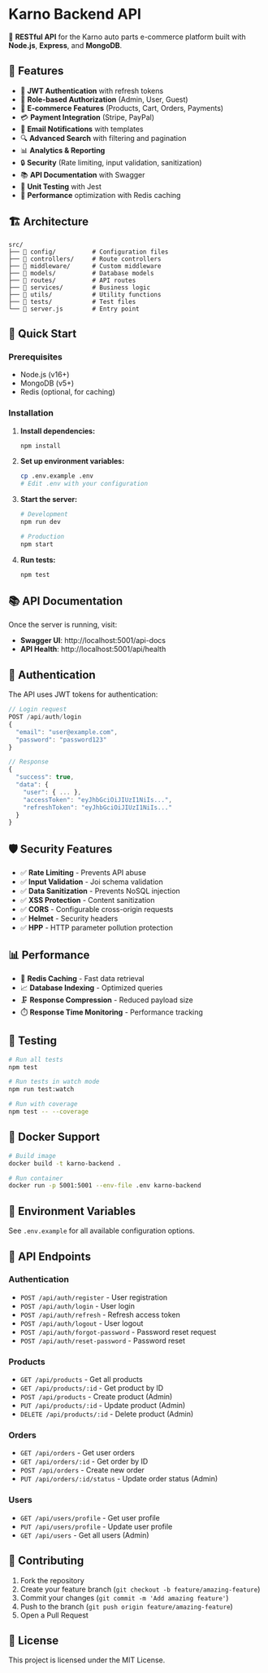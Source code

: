 # Karno Backend API

🚀 **RESTful API** for the Karno auto parts e-commerce platform built with **Node.js**, **Express**, and **MongoDB**.

## 🌟 Features

- 🔐 **JWT Authentication** with refresh tokens
- 👥 **Role-based Authorization** (Admin, User, Guest)
- 🛒 **E-commerce Features** (Products, Cart, Orders, Payments)
- 💳 **Payment Integration** (Stripe, PayPal)
- 📧 **Email Notifications** with templates
- 🔍 **Advanced Search** with filtering and pagination
- 📊 **Analytics & Reporting**
- 🔒 **Security** (Rate limiting, input validation, sanitization)
- 📚 **API Documentation** with Swagger
- 🧪 **Unit Testing** with Jest
- 🚀 **Performance** optimization with Redis caching

## 🏗️ Architecture

```
src/
├── 📁 config/          # Configuration files
├── 📁 controllers/     # Route controllers
├── 📁 middleware/      # Custom middleware
├── 📁 models/          # Database models
├── 📁 routes/          # API routes
├── 📁 services/        # Business logic
├── 📁 utils/           # Utility functions
├── 📁 tests/           # Test files
└── 📄 server.js        # Entry point
```

## 🚀 Quick Start

### Prerequisites
- Node.js (v16+)
- MongoDB (v5+)
- Redis (optional, for caching)

### Installation

1. **Install dependencies:**
   ```bash
   npm install
   ```

2. **Set up environment variables:**
   ```bash
   cp .env.example .env
   # Edit .env with your configuration
   ```

3. **Start the server:**
   ```bash
   # Development
   npm run dev
   
   # Production
   npm start
   ```

4. **Run tests:**
   ```bash
   npm test
   ```

## 📚 API Documentation

Once the server is running, visit:
- **Swagger UI**: http://localhost:5001/api-docs
- **API Health**: http://localhost:5001/api/health

## 🔐 Authentication

The API uses JWT tokens for authentication:

```javascript
// Login request
POST /api/auth/login
{
  "email": "user@example.com",
  "password": "password123"
}

// Response
{
  "success": true,
  "data": {
    "user": { ... },
    "accessToken": "eyJhbGciOiJIUzI1NiIs...",
    "refreshToken": "eyJhbGciOiJIUzI1NiIs..."
  }
}
```

## 🛡️ Security Features

- ✅ **Rate Limiting** - Prevents API abuse
- ✅ **Input Validation** - Joi schema validation
- ✅ **Data Sanitization** - Prevents NoSQL injection
- ✅ **XSS Protection** - Content sanitization
- ✅ **CORS** - Configurable cross-origin requests
- ✅ **Helmet** - Security headers
- ✅ **HPP** - HTTP parameter pollution protection

## 📊 Performance

- 🚀 **Redis Caching** - Fast data retrieval
- 📈 **Database Indexing** - Optimized queries
- 🗜️ **Response Compression** - Reduced payload size
- ⏱️ **Response Time Monitoring** - Performance tracking

## 🧪 Testing

```bash
# Run all tests
npm test

# Run tests in watch mode
npm run test:watch

# Run with coverage
npm test -- --coverage
```

## 🐳 Docker Support

```bash
# Build image
docker build -t karno-backend .

# Run container
docker run -p 5001:5001 --env-file .env karno-backend
```

## 🔧 Environment Variables

See `.env.example` for all available configuration options.

## 📝 API Endpoints

### Authentication
- `POST /api/auth/register` - User registration
- `POST /api/auth/login` - User login
- `POST /api/auth/refresh` - Refresh access token
- `POST /api/auth/logout` - User logout
- `POST /api/auth/forgot-password` - Password reset request
- `POST /api/auth/reset-password` - Password reset

### Products
- `GET /api/products` - Get all products
- `GET /api/products/:id` - Get product by ID
- `POST /api/products` - Create product (Admin)
- `PUT /api/products/:id` - Update product (Admin)
- `DELETE /api/products/:id` - Delete product (Admin)

### Orders
- `GET /api/orders` - Get user orders
- `GET /api/orders/:id` - Get order by ID
- `POST /api/orders` - Create new order
- `PUT /api/orders/:id/status` - Update order status (Admin)

### Users
- `GET /api/users/profile` - Get user profile
- `PUT /api/users/profile` - Update user profile
- `GET /api/users` - Get all users (Admin)

## 🤝 Contributing

1. Fork the repository
2. Create your feature branch (`git checkout -b feature/amazing-feature`)
3. Commit your changes (`git commit -m 'Add amazing feature'`)
4. Push to the branch (`git push origin feature/amazing-feature`)
5. Open a Pull Request

## 📄 License

This project is licensed under the MIT License.
